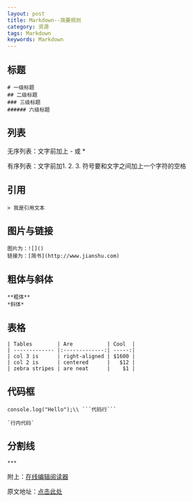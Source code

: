 ```yaml
---
layout: post
title: Markdown--简要规则
category: 资源
tags: Markdown
keywords: Markdown
---
```


## 标题

```
# 一级标题
## 二级标题
### 三级标题
###### 六级标题
```

## 列表

无序列表：文字前加上 - 或 *

有序列表：文字前加1. 2. 3. 符号要和文字之间加上一个字符的空格

## 引用

```
> 我是引用文本
```

## 图片与链接

```
图片为：![]()
链接为：[简书](http://www.jianshu.com)
```

## 粗体与斜体

```
**粗体**
*斜体*
```

## 表格

```
| Tables        | Are           | Cool  |
| ------------- |:-------------:| -----:|
| col 3 is      | right-aligned | $1600 |
| col 2 is      | centered      |   $12 |
| zebra stripes | are neat      |    $1 |
```

## 代码框

```
console.log("Hello");\\ ```代码行```
```

```
`行内代码`
```

## 分割线

```
***
```

附上：[在线编辑阅读器](https://www.zybuluo.com/mdeditor#)

原文地址：[点击此处](http://www.jianshu.com/p/1e402922ee32/)